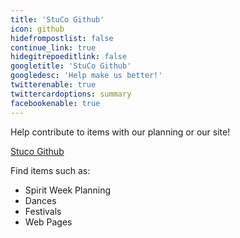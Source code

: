 ```yaml
---
title: 'StuCo Github'
icon: github
hidefrompostlist: false
continue_link: true
hidegitrepoeditlink: false
googletitle: 'StuCo Github'
googledesc: 'Help make us better!'
twitterenable: true
twittercardoptions: summary
facebookenable: true
---
```


Help contribute to items with our planning or our site!

[Stuco Github](https://github.com/jakejakejakejakejakejake/cpphsstuco-grav/)

Find items such as:

* Spirit Week Planning
* Dances
* Festivals
* Web Pages